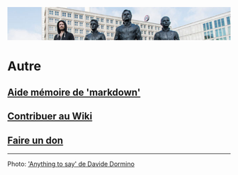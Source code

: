 ![image-mise-en-avant](../_aux/anythingtosay.png)
# Autre

## [Aide mémoire de 'markdown'](aidemem.md)
## [Contribuer au Wiki](contrib.md)
## [Faire un don](don.md)

---
Photo: ['Anything to say' de Davide Dormino](http://davidedormino.com/2015/05/27/anything-to-say-a-monument-to-courage/#jp-carousel-532)
